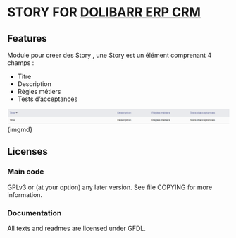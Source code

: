 # STORY FOR [DOLIBARR ERP CRM](https://www.dolibarr.org)

## Features

Module pour creer des Story , une Story est un élément comprenant 4 champs :

- Titre
- Description
- Règles métiers
- Tests d’acceptances

![Screenshot story](img/table_story.png?raw=true "Story"){imgmd}

## Licenses

### Main code

GPLv3 or (at your option) any later version. See file COPYING for more information.

### Documentation

All texts and readmes are licensed under GFDL.
